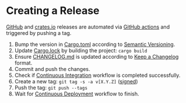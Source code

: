 # Creating a Release

[GitHub](https://github.com/orhun/gpg-tui/releases) and [crates.io](https://crates.io/crates/gpg-tui/) releases are automated via [GitHub actions](.github/workflows/cd.yml) and triggered by pushing a tag.

1. Bump the version in [Cargo.toml](Cargo.toml) according to [Semantic Versioning](https://semver.org/spec/v2.0.0.html).
2. Update [Cargo.lock](Cargo.lock) by building the project: `cargo build`
3. Ensure [CHANGELOG.md](CHANGELOG.md) is updated according to [Keep a Changelog](https://keepachangelog.com/en/1.0.0/) format.
4. Commit and push the changes.
5. Check if [Continuous Integration](https://github.com/orhun/gpg-tui/actions) workflow is completed successfully.
6. Create a new tag: `git tag -s -a v[X.Y.Z]` ([signed](https://keyserver.ubuntu.com/pks/lookup?search=0x1BC755D9FBD24068&op=vindex))
7. Push the tag: `git push --tags`
8. Wait for [Continuous Deployment](https://github.com/orhun/gpg-tui/actions) workflow to finish.
